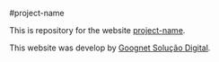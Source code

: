 #project-name

This is repository for the website [project-name](https://domain "project-name").

This website was develop by [Goognet Solução Digital](https://www.goognet.com.br "Agência Especializada em Marketing Digital").
